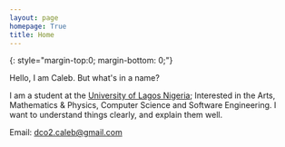 ```yaml
---
layout: page
homepage: True
title: Home
---
```


{: style="margin-top:0; margin-bottom: 0;"}

Hello, I am Caleb. But what's in a name?

I am a student at the [University of Lagos Nigeria][1]; Interested in the Arts, Mathematics & Physics, Computer Science and Software Engineering. I want to understand things clearly, and explain them well.

Email: dco2.caleb@gmail.com

[1]: https://www.unilag.edu.ng/
[2]: https://www.google.com/
